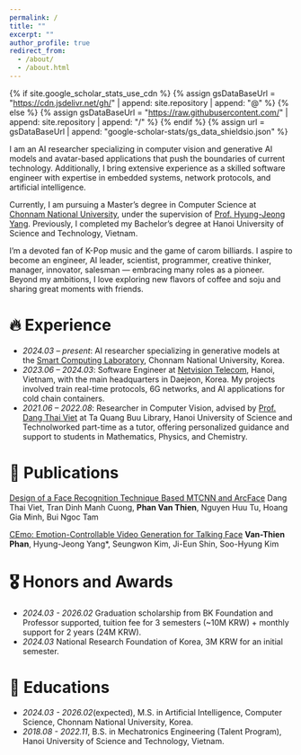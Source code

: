 ```yaml
---
permalink: /
title: ""
excerpt: ""
author_profile: true
redirect_from: 
  - /about/
  - /about.html
---
```


{% if site.google_scholar_stats_use_cdn %}
{% assign gsDataBaseUrl = "https://cdn.jsdelivr.net/gh/" | append: site.repository | append: "@" %}
{% else %}
{% assign gsDataBaseUrl = "https://raw.githubusercontent.com/" | append: site.repository | append: "/" %}
{% endif %}
{% assign url = gsDataBaseUrl | append: "google-scholar-stats/gs_data_shieldsio.json" %}

<span class='anchor' id='about-me'></span>

I am an AI researcher specializing in computer vision and generative AI models and avatar-based applications that push the boundaries of current technology. Additionally, I bring extensive experience as a skilled software engineer with expertise in embedded systems, network protocols, and artificial intelligence.

Currently, I am pursuing a Master’s degree in Computer Science at [Chonnam National University](https://global.jnu.ac.kr/jnumain_en.aspx), under the supervision of [Prof. Hyung-Jeong Yang](https://sclab.jnu.ac.kr/members). Previously, I completed my Bachelor’s degree at Hanoi University of Science and Technology, Vietnam.

I’m a devoted fan of K-Pop music and the game of carom billiards. I aspire to become an engineer, AI leader, scientist, programmer, creative thinker, manager, innovator, salesman — embracing many roles as a pioneer. Beyond my ambitions, I love exploring new flavors of coffee and soju and sharing great moments with friends.

# 🔥 Experience
- *2024.03 – present*: AI researcher specializing in generative models at the [Smart Computing Laboratory](https://sclab.jnu.ac.kr/), Chonnam National University, Korea. 
- *2023.06 – 2024.03*: Software Engineer at [Netvision Telecom](https://www.netvisiontel.com/home/main.php), Hanoi, Vietnam, with the main headquarters in Daejeon, Korea. My projects involved train real-time protocols, 6G networks, and AI applications for cold chain containers. 
- *2021.06 – 2022.08*: Researcher in Computer Vision, advised by [Prof. Dang Thai Viet](https://sme.hust.edu.vn/officer/ts-dang-thai-viet.html) at Ta Quang Buu Library, Hanoi University of Science and Technolworked part-time as a tutor, offering personalized guidance and support to students in Mathematics, Physics, and Chemistry.

# 📝 Publications 

<div class='paper-box-text' markdown="1">

[Design of a Face Recognition Technique Based MTCNN and ArcFace](https://doi.org/10.1007/978-3-031-57460-3_8)
Dang Thai Viet, Tran Dinh Manh Cuong, **Phan Van Thien**, Nguyen Huu Tu, Hoang Gia Minh, Bui Ngoc Tam
</div>

<div class='paper-box-text' markdown="1">

[CEmo: Emotion-Controllable Video Generation for Talking Face](https://doi.org/10.3745/PKIPS.y2025m05a.557) **Van-Thien Phan**, Hyung-Jeong Yang*, Seungwon Kim, Ji-Eun Shin, Soo-Hyung Kim
</div>

# 🎖 Honors and Awards
- *2024.03 - 2026.02* Graduation scholarship from BK Foundation and Professor supported, tuition fee for 3 semesters (~10M KRW) + monthly support for 2 years (24M KRW).
- *2024.03* National Research Foundation of Korea, 3M KRW for an initial semester.

# 📖 Educations
- *2024.03 - 2026.02*(expected), M.S. in Artificial Intelligence, Computer Science, Chonnam National University, Korea. 
- *2018.08 - 2022.11*, B.S. in Mechatronics Engineering (Talent Program), Hanoi University of Science and Technology, Vietnam. 

